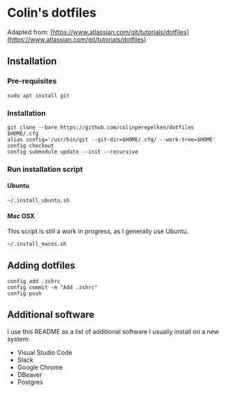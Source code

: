 # Colin's dotfiles

Adapted from: [https://www.atlassian.com/git/tutorials/dotfiles](https://www.atlassian.com/git/tutorials/dotfiles)

## Installation

### Pre-requisites
```
sudo apt install git
```
### Installation

```
git clone --bare https://github.com/colinperepelken/dotfiles $HOME/.cfg
alias config='/usr/bin/git --git-dir=$HOME/.cfg/ --work-tree=$HOME'
config checkout
config submodule update --init --recursive
````

### Run installation script
#### Ubuntu
```
~/.install_ubuntu.sh
```
#### Mac OSX
This script is still a work in progress, as I generally use Ubuntu.
```
~/.install_macos.sh
```

## Adding dotfiles
```
config add .zshrc
config commit -m "Add .zshrc"
config push
```
## Additional software
I use this README as a list of additional software I usually install on a new system:
- Visual Studio Code
- Slack
- Google Chrome
- DBeaver
- Postgres
